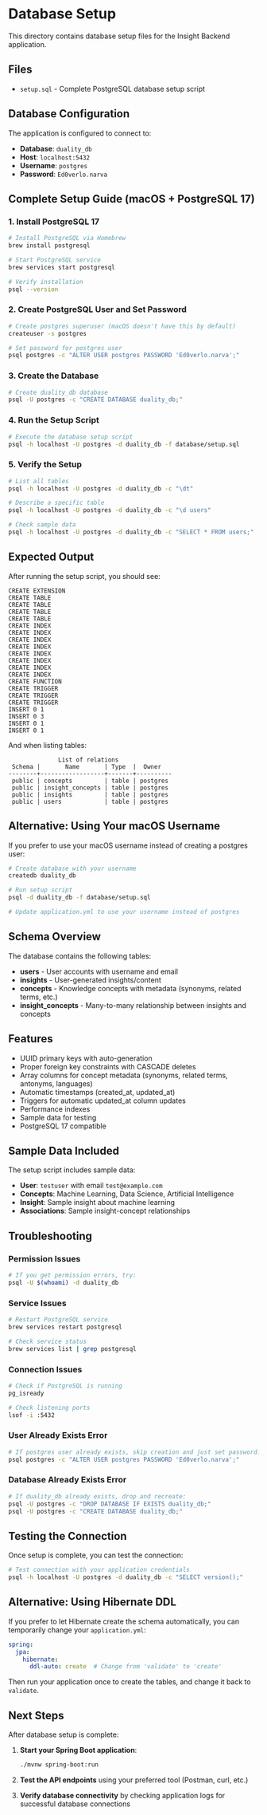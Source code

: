 # Database Setup

This directory contains database setup files for the Insight Backend application.

## Files

- `setup.sql` - Complete PostgreSQL database setup script

## Database Configuration

The application is configured to connect to:
- **Database**: `duality_db`
- **Host**: `localhost:5432`
- **Username**: `postgres`
- **Password**: `Ed0verlo.narva`

## Complete Setup Guide (macOS + PostgreSQL 17)

### 1. Install PostgreSQL 17

```bash
# Install PostgreSQL via Homebrew
brew install postgresql

# Start PostgreSQL service
brew services start postgresql

# Verify installation
psql --version
```

### 2. Create PostgreSQL User and Set Password

```bash
# Create postgres superuser (macOS doesn't have this by default)
createuser -s postgres

# Set password for postgres user
psql postgres -c "ALTER USER postgres PASSWORD 'Ed0verlo.narva';"
```

### 3. Create the Database

```bash
# Create duality_db database
psql -U postgres -c "CREATE DATABASE duality_db;"
```

### 4. Run the Setup Script

```bash
# Execute the database setup script
psql -h localhost -U postgres -d duality_db -f database/setup.sql
```

### 5. Verify the Setup

```bash
# List all tables
psql -h localhost -U postgres -d duality_db -c "\dt"

# Describe a specific table
psql -h localhost -U postgres -d duality_db -c "\d users"

# Check sample data
psql -h localhost -U postgres -d duality_db -c "SELECT * FROM users;"
```

## Expected Output

After running the setup script, you should see:

```
CREATE EXTENSION
CREATE TABLE
CREATE TABLE
CREATE TABLE
CREATE TABLE
CREATE INDEX
CREATE INDEX
CREATE INDEX
CREATE INDEX
CREATE INDEX
CREATE INDEX
CREATE INDEX
CREATE INDEX
CREATE FUNCTION
CREATE TRIGGER
CREATE TRIGGER
CREATE TRIGGER
INSERT 0 1
INSERT 0 3
INSERT 0 1
INSERT 0 1
```

And when listing tables:

```
              List of relations
 Schema |       Name       | Type  |  Owner   
--------+------------------+-------+----------
 public | concepts         | table | postgres
 public | insight_concepts | table | postgres
 public | insights         | table | postgres
 public | users            | table | postgres
```

## Alternative: Using Your macOS Username

If you prefer to use your macOS username instead of creating a postgres user:

```bash
# Create database with your username
createdb duality_db

# Run setup script
psql -d duality_db -f database/setup.sql

# Update application.yml to use your username instead of postgres
```

## Schema Overview

The database contains the following tables:

- **users** - User accounts with username and email
- **insights** - User-generated insights/content
- **concepts** - Knowledge concepts with metadata (synonyms, related terms, etc.)
- **insight_concepts** - Many-to-many relationship between insights and concepts

## Features

- UUID primary keys with auto-generation
- Proper foreign key constraints with CASCADE deletes
- Array columns for concept metadata (synonyms, related terms, antonyms, languages)
- Automatic timestamps (created_at, updated_at)
- Triggers for automatic updated_at column updates
- Performance indexes
- Sample data for testing
- PostgreSQL 17 compatible

## Sample Data Included

The setup script includes sample data:

- **User**: `testuser` with email `test@example.com`
- **Concepts**: Machine Learning, Data Science, Artificial Intelligence
- **Insight**: Sample insight about machine learning
- **Associations**: Sample insight-concept relationships

## Troubleshooting

### Permission Issues
```bash
# If you get permission errors, try:
psql -U $(whoami) -d duality_db
```

### Service Issues
```bash
# Restart PostgreSQL service
brew services restart postgresql

# Check service status
brew services list | grep postgresql
```

### Connection Issues
```bash
# Check if PostgreSQL is running
pg_isready

# Check listening ports
lsof -i :5432
```

### User Already Exists Error
```bash
# If postgres user already exists, skip creation and just set password:
psql postgres -c "ALTER USER postgres PASSWORD 'Ed0verlo.narva';"
```

### Database Already Exists Error
```bash
# If duality_db already exists, drop and recreate:
psql -U postgres -c "DROP DATABASE IF EXISTS duality_db;"
psql -U postgres -c "CREATE DATABASE duality_db;"
```

## Testing the Connection

Once setup is complete, you can test the connection:

```bash
# Test connection with your application credentials
psql -h localhost -U postgres -d duality_db -c "SELECT version();"
```

## Alternative: Using Hibernate DDL

If you prefer to let Hibernate create the schema automatically, you can temporarily change your `application.yml`:

```yaml
spring:
  jpa:
    hibernate:
      ddl-auto: create  # Change from 'validate' to 'create'
```

Then run your application once to create the tables, and change it back to `validate`.

## Next Steps

After database setup is complete:

1. **Start your Spring Boot application**:
   ```bash
   ./mvnw spring-boot:run
   ```

2. **Test the API endpoints** using your preferred tool (Postman, curl, etc.)

3. **Verify database connectivity** by checking application logs for successful database connections 